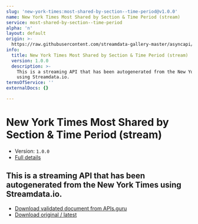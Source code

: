 ```yaml
---
slug: 'new-york-times:most-shared-by-section--time-period@v1.0.0'
name: New York Times Most Shared by Section & Time Period (stream)
service: most-shared-by-section--time-period
alpha: 'n'
layout: default
origin: >-
  https://raw.githubusercontent.com/streamdata-gallery-master/asyncapi/master/_listings/new-york-times/new-york-times-most-shared-by-section--time-period-stream-async.md
info:
  title: New York Times Most Shared by Section & Time Period (stream)
  version: 1.0.0
  description: >-
    This is a streaming API that has been autogenerated from the New York Times
    using Streamdata.io.
termsOfService: ''
externalDocs: {}

---
```

# New York Times Most Shared by Section & Time Period (stream)

* Version: `1.0.0`
* [Full details](../html/new-york-times:most-shared-by-section--time-period@v1.0.0.html)



## This is a streaming API that has been autogenerated from the New York Times using Streamdata.io.



* [Download validated document from APIs.guru](https://raw.githubusercontent.com/APIs-guru/asyncapi-directory/master/docs/APIs/new-york-times%3Amost-shared-by-section--time-period%40v1.0.0.yaml)
* [Download original / latest](https://raw.githubusercontent.com/streamdata-gallery-master/asyncapi/master/_listings/new-york-times/new-york-times-most-shared-by-section--time-period-stream-async.md)

<script type="application/ld+json">
{
  "@context": "http://schema.org/",
  "@type": "WebAPI",
  "description": "This is a streaming API that has been autogenerated from the New York Times using Streamdata.io.",
  "documentation": "",

  "name": "New York Times Most Shared by Section & Time Period (stream)"
}
</script>

